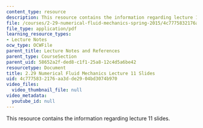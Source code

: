 ```yaml
---
content_type: resource
description: This resource contains the information regarding lecture 11 slides.
file: /courses/2-29-numerical-fluid-mechanics-spring-2015/4c7775832176aa3dde2904bd3074b970_MIT2_29S15_Lecture11.pdf
file_type: application/pdf
learning_resource_types:
- Lecture Notes
ocw_type: OCWFile
parent_title: Lecture Notes and References
parent_type: CourseSection
parent_uid: 58652a2f-ded8-c1f1-25a8-12c4d5a6be42
resourcetype: Document
title: 2.29 Numerical Fluid Mechanics Lecture 11 Slides
uid: 4c777583-2176-aa3d-de29-04bd3074b970
video_files:
  video_thumbnail_file: null
video_metadata:
  youtube_id: null
---
```

This resource contains the information regarding lecture 11 slides.

